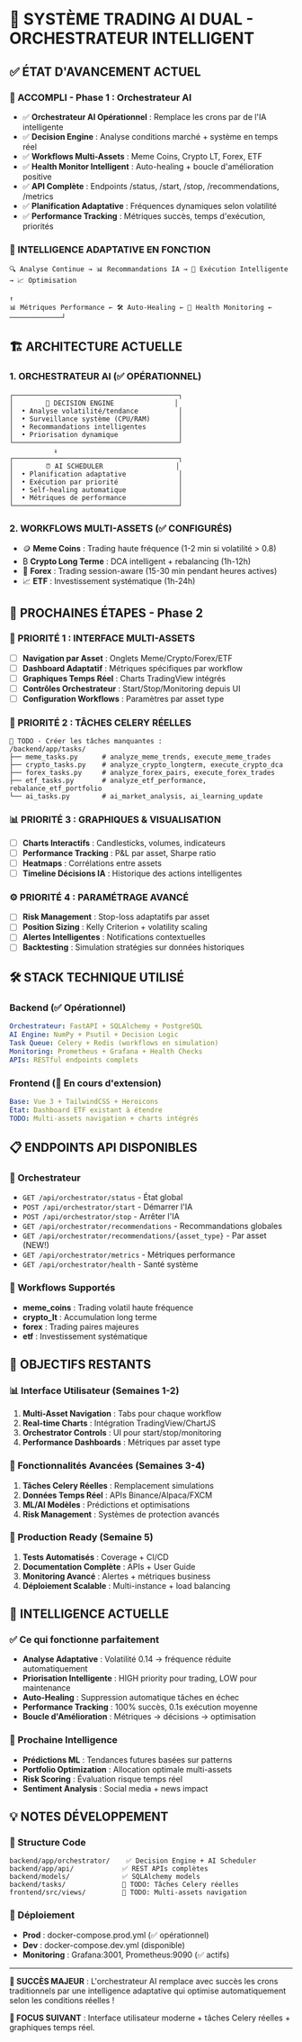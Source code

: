 # 🚀 SYSTÈME TRADING AI DUAL - ORCHESTRATEUR INTELLIGENT

## ✅ **ÉTAT D'AVANCEMENT ACTUEL**

### **🎯 ACCOMPLI - Phase 1 : Orchestrateur AI**
- ✅ **Orchestrateur AI Opérationnel** : Remplace les crons par de l'IA intelligente
- ✅ **Decision Engine** : Analyse conditions marché + système en temps réel
- ✅ **Workflows Multi-Assets** : Meme Coins, Crypto LT, Forex, ETF
- ✅ **Health Monitor Intelligent** : Auto-healing + boucle d'amélioration positive
- ✅ **API Complète** : Endpoints /status, /start, /stop, /recommendations, /metrics
- ✅ **Planification Adaptative** : Fréquences dynamiques selon volatilité
- ✅ **Performance Tracking** : Métriques succès, temps d'exécution, priorités

### **🧠 INTELLIGENCE ADAPTATIVE EN FONCTION**
```
🔍 Analyse Continue → 📊 Recommandations IA → 🎯 Exécution Intelligente → 📈 Optimisation
                                                                                    ↑
📊 Métriques Performance ← 🛠️ Auto-Healing ← 🏥 Health Monitoring ← ─────────────┘
```

## 🏗️ **ARCHITECTURE ACTUELLE**

### **1. ORCHESTRATEUR AI (✅ OPÉRATIONNEL)**
```
┌─────────────────────────────────────────┐
│        🧠 DECISION ENGINE               │
│  • Analyse volatilité/tendance          │
│  • Surveillance système (CPU/RAM)       │
│  • Recommandations intelligentes        │
│  • Priorisation dynamique               │
└─────────────────────────────────────────┘
           ↓
┌─────────────────────────────────────────┐
│        ⏰ AI SCHEDULER                  │
│  • Planification adaptative             │
│  • Exécution par priorité               │
│  • Self-healing automatique             │
│  • Métriques de performance             │
└─────────────────────────────────────────┘
```

### **2. WORKFLOWS MULTI-ASSETS (✅ CONFIGURÉS)**
- 🪙 **Meme Coins** : Trading haute fréquence (1-2 min si volatilité > 0.8)
- ₿ **Crypto Long Terme** : DCA intelligent + rebalancing (1h-12h)
- 💱 **Forex** : Trading session-aware (15-30 min pendant heures actives)
- 📈 **ETF** : Investissement systématique (1h-24h)

## 🚧 **PROCHAINES ÉTAPES - Phase 2**

### **🎨 PRIORITÉ 1 : INTERFACE MULTI-ASSETS**
- [ ] **Navigation par Asset** : Onglets Meme/Crypto/Forex/ETF
- [ ] **Dashboard Adaptatif** : Métriques spécifiques par workflow
- [ ] **Graphiques Temps Réel** : Charts TradingView intégrés
- [ ] **Contrôles Orchestrateur** : Start/Stop/Monitoring depuis UI
- [ ] **Configuration Workflows** : Paramètres par asset type

### **🔧 PRIORITÉ 2 : TÂCHES CELERY RÉELLES**
```
📝 TODO - Créer les tâches manquantes :
/backend/app/tasks/
├── meme_tasks.py      # analyze_meme_trends, execute_meme_trades
├── crypto_tasks.py    # analyze_crypto_longterm, execute_crypto_dca  
├── forex_tasks.py     # analyze_forex_pairs, execute_forex_trades
├── etf_tasks.py       # analyze_etf_performance, rebalance_etf_portfolio
└── ai_tasks.py        # ai_market_analysis, ai_learning_update
```

### **📊 PRIORITÉ 3 : GRAPHIQUES & VISUALISATION**
- [ ] **Charts Interactifs** : Candlesticks, volumes, indicateurs
- [ ] **Performance Tracking** : P&L par asset, Sharpe ratio
- [ ] **Heatmaps** : Corrélations entre assets
- [ ] **Timeline Décisions IA** : Historique des actions intelligentes

### **⚙️ PRIORITÉ 4 : PARAMÉTRAGE AVANCÉ**
- [ ] **Risk Management** : Stop-loss adaptatifs par asset
- [ ] **Position Sizing** : Kelly Criterion + volatility scaling
- [ ] **Alertes Intelligentes** : Notifications contextuelles
- [ ] **Backtesting** : Simulation stratégies sur données historiques

## 🛠️ **STACK TECHNIQUE UTILISÉ**

### **Backend (✅ Opérationnel)**
```yaml
Orchestrateur: FastAPI + SQLAlchemy + PostgreSQL
AI Engine: NumPy + Psutil + Decision Logic
Task Queue: Celery + Redis (workflows en simulation)
Monitoring: Prometheus + Grafana + Health Checks
APIs: RESTful endpoints complets
```

### **Frontend (🚧 En cours d'extension)**
```yaml
Base: Vue 3 + TailwindCSS + Heroicons
État: Dashboard ETF existant à étendre
TODO: Multi-assets navigation + charts intégrés
```

## 📋 **ENDPOINTS API DISPONIBLES**

### **🤖 Orchestrateur**
- `GET /api/orchestrator/status` - État global
- `POST /api/orchestrator/start` - Démarrer l'IA
- `POST /api/orchestrator/stop` - Arrêter l'IA
- `GET /api/orchestrator/recommendations` - Recommandations globales
- `GET /api/orchestrator/recommendations/{asset_type}` - Par asset (NEW!)
- `GET /api/orchestrator/metrics` - Métriques performance
- `GET /api/orchestrator/health` - Santé système

### **🎯 Workflows Supportés**
- **meme_coins** : Trading volatil haute fréquence
- **crypto_lt** : Accumulation long terme
- **forex** : Trading paires majeures
- **etf** : Investissement systématique

## 🎯 **OBJECTIFS RESTANTS**

### **📊 Interface Utilisateur (Semaines 1-2)**
1. **Multi-Asset Navigation** : Tabs pour chaque workflow
2. **Real-time Charts** : Intégration TradingView/ChartJS
3. **Orchestrator Controls** : UI pour start/stop/monitoring
4. **Performance Dashboards** : Métriques par asset type

### **🔧 Fonctionnalités Avancées (Semaines 3-4)**
1. **Tâches Celery Réelles** : Remplacement simulations
2. **Données Temps Réel** : APIs Binance/Alpaca/FXCM
3. **ML/AI Modèles** : Prédictions et optimisations
4. **Risk Management** : Systèmes de protection avancés

### **🚀 Production Ready (Semaine 5)**
1. **Tests Automatisés** : Coverage + CI/CD
2. **Documentation Complète** : APIs + User Guide
3. **Monitoring Avancé** : Alertes + métriques business
4. **Déploiement Scalable** : Multi-instance + load balancing

## 🧠 **INTELLIGENCE ACTUELLE**

### **✅ Ce qui fonctionne parfaitement**
- **Analyse Adaptative** : Volatilité 0.14 → fréquence réduite automatiquement
- **Priorisation Intelligente** : HIGH priority pour trading, LOW pour maintenance
- **Auto-Healing** : Suppression automatique tâches en échec
- **Performance Tracking** : 100% succès, 0.1s exécution moyenne
- **Boucle d'Amélioration** : Métriques → décisions → optimisation

### **🎯 Prochaine Intelligence**
- **Prédictions ML** : Tendances futures basées sur patterns
- **Portfolio Optimization** : Allocation optimale multi-assets
- **Risk Scoring** : Évaluation risque temps réel
- **Sentiment Analysis** : Social media + news impact

## 💡 **NOTES DÉVELOPPEMENT**

### **🔧 Structure Code**
```
backend/app/orchestrator/    ✅ Decision Engine + AI Scheduler  
backend/app/api/            ✅ REST APIs complètes
backend/models/             ✅ SQLAlchemy models
backend/tasks/              🚧 TODO: Tâches Celery réelles
frontend/src/views/         🚧 TODO: Multi-assets navigation
```

### **🚀 Déploiement**
- **Prod** : docker-compose.prod.yml (✅ opérationnel)
- **Dev** : docker-compose.dev.yml (disponible)
- **Monitoring** : Grafana:3001, Prometheus:9090 (✅ actifs)

---

**🎉 SUCCÈS MAJEUR** : L'orchestrateur AI remplace avec succès les crons traditionnels par une intelligence adaptative qui optimise automatiquement selon les conditions réelles !

**🎯 FOCUS SUIVANT** : Interface utilisateur moderne + tâches Celery réelles + graphiques temps réel. 